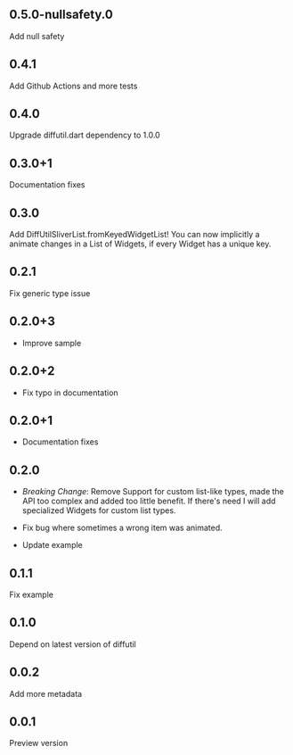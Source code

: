 ## 0.5.0-nullsafety.0

Add null safety

## 0.4.1

Add Github Actions and more tests

## 0.4.0

Upgrade diffutil.dart dependency to 1.0.0

## 0.3.0+1

Documentation fixes

## 0.3.0

Add DiffUtilSliverList.fromKeyedWidgetList! You can now implicitly a animate changes in a List of
Widgets, if every Widget has a unique key.

## 0.2.1

Fix generic type issue

## 0.2.0+3

- Improve sample

## 0.2.0+2

- Fix typo in documentation

## 0.2.0+1

- Documentation fixes

## 0.2.0

- *Breaking Change*: Remove Support for custom list-like types, made the API too complex and added too little benefit.
If there's need I will add specialized Widgets for custom list types.

- Fix bug where sometimes a wrong item was animated.

- Update example

## 0.1.1

Fix example

## 0.1.0

Depend on latest version of diffutil

## 0.0.2

Add more metadata

## 0.0.1

Preview version
